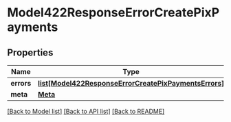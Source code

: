# Model422ResponseErrorCreatePixPayments

## Properties
Name | Type | Description | Notes
------------ | ------------- | ------------- | -------------
**errors** | [**list[Model422ResponseErrorCreatePixPaymentsErrors]**](Model422ResponseErrorCreatePixPaymentsErrors.md) |  | 
**meta** | [**Meta**](Meta.md) |  | [optional] 

[[Back to Model list]](../README.md#documentation-for-models) [[Back to API list]](../README.md#documentation-for-api-endpoints) [[Back to README]](../README.md)


